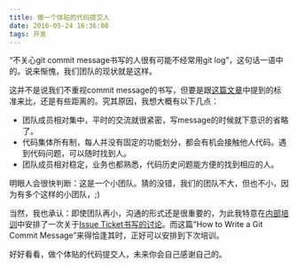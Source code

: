 ```yaml
---
title: 做一个体贴的代码提交人
date: 2016-05-24 16:36:08
tags: 开发
---
```


“不关心git commit message书写的人很有可能不经常用git log”，这句话一语中的。说来惭愧，我们团队的现状就是这样。

这并不是说我们不重视commit message的书写，但要是跟[这篇文章](http://chris.beams.io/posts/git-commit/)中提到的标准来比，还是有些距离的。究其原因，我想大概有以下几点：

- 团队成员相对集中，平时的交流就很紧密，写message的时候就下意识的省略了。
- 代码集体所有制，每人并没有固定的功能划分，都会有机会接触他人代码。遇到代码问题，可以随时找到人。
- 团队成员相对稳定，业务也都熟悉，代码历史问题能方便的找到相应的人。

明眼人会很快判断：这是一个小团队。猜的没错，我们的团队不大，但也不小，因为有多个这样的小团队，;)

当然，我也承认：即使团队再小，沟通的形式还是很重要的，为此我特意在[内部培训](https://github.com/shifudao/15mins)中安排了一次关于[Issue Ticket书写的讨论](https://github.com/shifudao/15mins/blob/master/issue_ticket该怎么写.md)。而这篇“How to Write a Git Commit Message”来得恰逢其时，正好可以安排到下次培训。

好好看看，做个体贴的代码提交人，未来你会自己感谢自己的。
